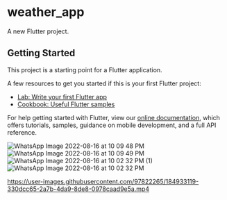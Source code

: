 # weather_app

A new Flutter project.

## Getting Started

This project is a starting point for a Flutter application.

A few resources to get you started if this is your first Flutter project:

- [Lab: Write your first Flutter app](https://flutter.dev/docs/get-started/codelab)
- [Cookbook: Useful Flutter samples](https://flutter.dev/docs/cookbook)

For help getting started with Flutter, view our
[online documentation](https://flutter.dev/docs), which offers tutorials,
samples, guidance on mobile development, and a full API reference.

![WhatsApp Image 2022-08-16 at 10 09 48 PM](https://user-images.githubusercontent.com/97822265/184933075-d7ede461-2205-4696-8538-a22db399721e.jpeg)
![WhatsApp Image 2022-08-16 at 10 09 49 PM](https://user-images.githubusercontent.com/97822265/184933094-c5a4e687-dfdb-4e3c-9b95-cab73d50bdd7.jpeg)
![WhatsApp Image 2022-08-16 at 10 02 32 PM (1)](https://user-images.githubusercontent.com/97822265/184933103-9f5cf4ca-ef1b-4ed6-a5cc-93139be56812.jpeg)
![WhatsApp Image 2022-08-16 at 10 02 32 PM](https://user-images.githubusercontent.com/97822265/184933111-20be6348-d2fb-455d-ab7b-49e9c16b3b56.jpeg)


https://user-images.githubusercontent.com/97822265/184933119-330dcc65-2a7b-4da9-8de8-0978caad9e5a.mp4

